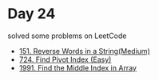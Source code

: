 # Day 24

solved some problems on LeetCode

- [151. Reverse Words in a String(Medium)](https://leetcode.com/problems/reverse-words-in-a-string/description/)
- [724. Find Pivot Index (Easy)](https://leetcode.com/problems/find-pivot-index/description/)
- [1991. Find the Middle Index in Array](https://leetcode.com/problems/find-the-middle-index-in-array/description/)
